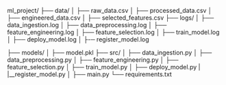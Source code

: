 ml_project/
├── data/
│   ├── raw_data.csv
│   ├── processed_data.csv
│   ├── engineered_data.csv
│   ├── selected_features.csv
├── logs/
│   ├── data_ingestion.log
│   ├── data_preprocessing.log
│   ├── feature_engineering.log
│   ├── feature_selection.log
│   ├── train_model.log
│   ├── deploy_model.log
│   ├-─ register_model.log

├── models/
│   ├── model.pkl
├── src/
│   ├── data_ingestion.py
│   ├── data_preprocessing.py
│   ├── feature_engineering.py
│   ├── feature_selection.py
│   ├── train_model.py
│   ├── deploy_model.py
|   |__register_model.py
│   ├── main.py
└── requirements.txt
